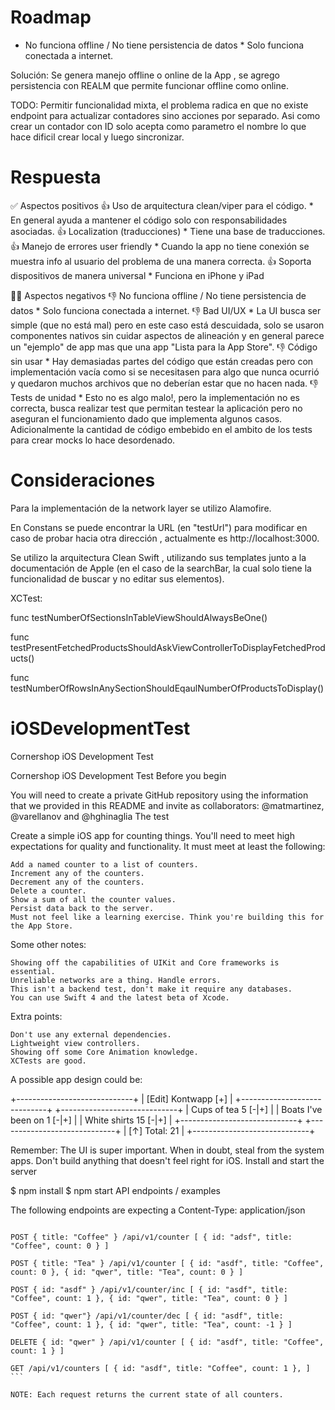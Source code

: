 
# Roadmap
- No funciona offline / No tiene persistencia de datos * Solo funciona conectada a internet.

Solución: Se genera manejo offline o online de la App , se agrego persistencia con REALM que permite funcionar offline como online.

 
TODO: Permitir funcionalidad mixta, el problema radica en que no existe endpoint para actualizar contadores sino acciones por separado. Asi como crear un contador con ID solo acepta como parametro el nombre lo que hace dificil crear local y luego sincronizar.

# Respuesta

✅ Aspectos positivos
👍 Uso de arquitectura clean/viper para el código. * En general ayuda a mantener el código solo con responsabilidades asociadas.
👍 Localization (traducciones) * Tiene una base de traducciones.
👍 Manejo de errores user friendly * Cuando la app no tiene conexión se muestra info al usuario del problema de una manera correcta.
👍 Soporta dispositivos de manera universal * Funciona en iPhone y iPad

🙅‍♂️ Aspectos negativos
👎 No funciona offline / No tiene persistencia de datos * Solo funciona conectada a internet.
👎 Bad UI/UX * La UI busca ser simple (que no está mal) pero en este caso está descuidada, solo se usaron componentes nativos sin cuidar aspectos de alineación y en general parece un "ejemplo" de app mas que una app "Lista para la App Store".
👎 Código sin usar * Hay demasiadas partes del código que están creadas pero con implementación vacía como si se necesitasen para algo que nunca ocurrió y quedaron muchos archivos que no deberían estar que no hacen nada.
👎 Tests de unidad * Esto no es algo malo!, pero la implementación no es correcta, busca realizar test que permitan testear la aplicación pero no aseguran el funcionamiento dado que implementa algunos casos. Adicionalmente la cantidad de código embebido en el ambito de los tests para crear mocks lo hace desordenado.




# Consideraciones

Para la implementación de la network layer se utilizo Alamofire.

En Constans se puede encontrar la URL (en "testUrl") para modificar en caso de probar hacia otra dirección , actualmente es http://localhost:3000.

Se utilizo la arquitectura Clean Swift , utilizando sus templates junto a la documentación de Apple (en el caso de la searchBar, la cual solo tiene la funcionalidad de buscar y no editar sus elementos).

XCTest:

func testNumberOfSectionsInTableViewShouldAlwaysBeOne()

func testPresentFetchedProductsShouldAskViewControllerToDisplayFetchedProducts()

func testNumberOfRowsInAnySectionShouldEqaulNumberOfProductsToDisplay()


# iOSDevelopmentTest
Cornershop iOS Development Test


Cornershop iOS Development Test
Before you begin

You will need to create a private GitHub repository using the information that we provided in this README and invite as collaborators: @matmartinez, @varellanov and @hghinaglia
The test

Create a simple iOS app for counting things. You'll need to meet high expectations for quality and functionality. It must meet at least the following:

    Add a named counter to a list of counters.
    Increment any of the counters.
    Decrement any of the counters.
    Delete a counter.
    Show a sum of all the counter values.
    Persist data back to the server.
    Must not feel like a learning exercise. Think you're building this for the App Store.

Some other notes:

    Showing off the capabilities of UIKit and Core frameworks is essential.
    Unreliable networks are a thing. Handle errors.
    This isn't a backend test, don't make it require any databases.
    You can use Swift 4 and the latest beta of Xcode.

Extra points:

    Don't use any external dependencies.
    Lightweight view controllers.
    Showing off some Core Animation knowledge.
    XCTests are good.

A possible app design could be:

+-----------------------------+ | [Edit] Kontwapp [+] | +-----------------------------+ +-----------------------------+ | Cups of tea 5 [-|+] | | Boats I've been on 1 [-|+] | | White shirts 15 [-|+] | +-----------------------------+ +-----------------------------+ | [↑] Total: 21 | +-----------------------------+

Remember: The UI is super important. When in doubt, steal from the system apps. Don't build anything that doesn't feel right for iOS.
Install and start the server

$ npm install $ npm start
API endpoints / examples

The following endpoints are expecting a Content-Type: application/json


``` GET /api/v1/counters [ ]

POST { title: "Coffee" } /api/v1/counter [ { id: "adsf", title: "Coffee", count: 0 } ]

POST { title: "Tea" } /api/v1/counter [ { id: "asdf", title: "Coffee", count: 0 }, { id: "qwer", title: "Tea", count: 0 } ]

POST { id: "asdf" } /api/v1/counter/inc [ { id: "asdf", title: "Coffee", count: 1 }, { id: "qwer", title: "Tea", count: 0 } ]

POST { id: "qwer"} /api/v1/counter/dec [ { id: "asdf", title: "Coffee", count: 1 }, { id: "qwer", title: "Tea", count: -1 } ]

DELETE { id: "qwer" } /api/v1/counter [ { id: "asdf", title: "Coffee", count: 1 } ]

GET /api/v1/counters [ { id: "asdf", title: "Coffee", count: 1 }, ] ```

NOTE: Each request returns the current state of all counters.


